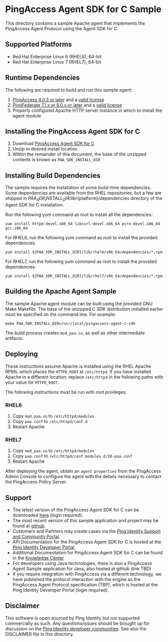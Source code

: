 # PingAccess Agent SDK for C Sample #

This directory contains a sample Apache agent that implements the PingAccess
Agent Protocol using the Agent SDK for C.

## Supported Platforms ##

- Red Hat Enterprise Linux 6 (RHEL6), 64-bit
- Red Hat Enterprise Linux 7 (RHEL7), 64-bit

## Runtime Dependencies ##

The following are required to build and run this sample agent:

1. [PingAccess 4.0.3 or later](https://www.pingidentity.com/en/products/downloads/pingaccess.html)
and a [valid license](https://developer.pingidentity.com/en/connect.html)
2. [PingFederate 7.1.x or 8.0.x or later](https://www.pingidentity.com/en/products/downloads/pingfederate.html)
and a [valid license](https://developer.pingidentity.com/en/connect.html)
3. Properly configured Apache HTTP server instance in which to install the agent module

## Installing the PingAccess Agent SDK for C ##

1. Download [PingAccess Agent SDK for C](https://www.pingidentity.com/en/products/downloads/pingaccess.html)
2. Unzip in desired install location
3. Within the remainder of this document, the base of the unzipped contents is known as ``PAA_SDK_INSTALL_DIR``

## Installing Build Dependencies ##

The sample requires the installation of some build-time dependencies. Some
dependencies are available from the RHEL repositories, but a few are shipped
in ${PAA_SDK_INSTALL_DIR}/lib/${platform}/dependencies directory of the Agent SDK for C installation.

Run the following yum command as root to install all the dependencies:

    yum install httpd-devel.x86_64 libcurl-devel.x86_64 pcre-devel.x86_64 gcc.x86_64

For RHEL6, run the following yum command as root to install the provided dependencies:

    yum install ${PAA_SDK_INSTALL_DIR}/lib/rhel6/x86_64/dependencies/*.rpm

For RHEL7, run the following yum command as root to install the provided dependencies:

    yum install ${PAA_SDK_INSTALL_DIR}/lib/rhel7/x86_64/dependencies/*.rpm

## Building the Apache Agent Sample ##

The sample Apache agent module can be built using the provided GNU Make
Makefile. The base of the unzipped C SDK distribution installed earlier must be specified on the command line.
For example:

    make PAA_SDK_INSTALL_DIR=/usr/local/pingaccess-agent-c-sdk

The build process creates ``mod_paa.so``, as well as other intermediate artifacts.

## Deploying ##

These instructions assume Apache is installed using the RHEL Apache RPMs, which
places the ``HTTPD_ROOT`` at ``/etc/httpd``. If you have installed Apache in a
different location, replace ``/etc/httpd`` in the following paths with your
value for ``HTTPD_ROOT``.

The following instructions must be run with root privileges.

### RHEL6 ###

1. Copy ``mod_paa.so`` to ``/etc/httpd/modules``
2. Copy ``paa.conf`` to ``/etc/httpd/conf.d``
3. Restart Apache

### RHEL7 ###

1. Copy ``mod_paa.so`` to ``/etc/httpd/modules``
2. Copy ``paa.conf`` to ``/etc/httpd/conf.modules.d/10-paa.conf``
3. Restart Apache

After deploying the agent, obtain an ``agent.properties`` from the PingAccess Admin
Console to configure the agent with the details necessary to contact the
PingAccess Policy Server.

## Support ##

- The latest version of the PingAccess Agent SDK for C can be downloaded [here](https://www.pingidentity.com/en/products/downloads/pingaccess.html) (login required).
- The most recent version of this sample application and project may be found at [github](https://github.com/pingidentity/pa-agent-c-sdk-sample-apache).
- Customers and Partners may create cases via the [Ping Identity Support and Community Portal](https://ping.force.com/Support/Case_Create_Public).
- API Documentation for the PingAccess Agent SDK for C is hosted at the [Ping Identity Developer Portal](https://developer.pingidentity.com/content/dam/developer/documentation/pingaccess/agent-c-sdk/latest)
- Additional Documentation for PingAccess Agent SDK for C can be found in the [Knowledge Center](https://docs.pingidentity.com/bundle/pa_sm_agentSDKC)
- For developers using Java technologies, there is also a PingAccess Agent Sample application for Java, also hosted at github (link TBD)
- If you require integration with PingAccess via a different technology, we have published the protocol interaction with the engine as the PingAccess Agent Protocol specification (TBP), which is hosted at the Ping Identity Developer Portal (login required).

## Disclaimer ##
This software is open sourced by Ping Identity but not supported commercially as such. Any questions/issues
should be brought up for discussion on the [Ping Identity developer communities](https://community.pingidentity.com/collaborate).
See also the DISCLAIMER file in this directory.
